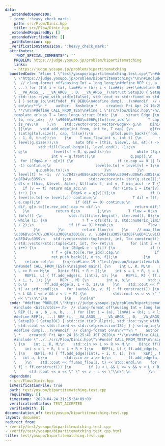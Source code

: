 ```yaml
---
data:
  _extendedDependsOn:
  - icon: ':heavy_check_mark:'
    path: src/Flow/Dinic.hpp
    title: src/Flow/Dinic.hpp
  _extendedRequiredBy: []
  _extendedVerifiedWith: []
  _pathExtension: cpp
  _verificationStatusIcon: ':heavy_check_mark:'
  attributes:
    '*NOT_SPECIAL_COMMENTS*': ''
    PROBLEM: https://judge.yosupo.jp/problem/bipartitematching
    links:
    - https://judge.yosupo.jp/problem/bipartitematching
  bundledCode: "#line 1 \"test/yosupo/bipartitematching.test.cpp\"\n#define PROBLEM\
    \ \"https://judge.yosupo.jp/problem/bipartitematching\"\n\n#include <bits/stdc++.h>\
    \  // clang-format off\nusing Int = long long;\n#define REP_(i, a_, b_, a, b,\
    \ ...) for (Int i = (a), lim##i = (b); i < lim##i; i++)\n#define REP(i, ...) REP_(i,\
    \ __VA_ARGS__, __VA_ARGS__, 0, __VA_ARGS__)\nstruct SetupIO { SetupIO() { std::cin.tie(nullptr),\
    \ std::ios::sync_with_stdio(false), std::cout << std::fixed << std::setprecision(13);\
    \ } } setup_io;\n#ifndef _MY_DEBUG\n#define dump(...)\n#endif  // clang-format\
    \ on\n\n/**\n *    author:  knshnb\n *    created: Fri Apr 24 16:25:41 JST 2020\n\
    \ **/\n\n#define CALL_FROM_TEST\n#line 1 \"src/Flow/Dinic.hpp\"\n/// @docs src/Flow/Dinic.md\n\
    template <class T = long long> struct Dinic {\n    struct Edge {\n        int\
    \ to, rev_idx;  // \u9006\u8FBA\u306Fg[to][rev_idx]\n        T cap;\n        bool\
    \ is_rev;\n    };\n    std::vector<std::vector<Edge>> g;\n    Dinic(int n) : g(n)\
    \ {}\n\n    void add_edge(int from, int to, T cap) {\n        g[from].push_back({to,\
    \ (int)g[to].size(), cap, false});\n        g[to].push_back({from, (int)g[from].size()\
    \ - 1, 0, true});\n    }\n    T max_flow(int s, int t) {\n        std::vector<int>\
    \ level(g.size());\n        auto bfs = [this, &level, &s, &t]() -> bool {\n  \
    \          std::fill(level.begin(), level.end(), -1);\n            std::queue<int>\
    \ q;\n            level[s] = 0, q.push(s);\n            while (!q.empty()) {\n\
    \                int v = q.front();\n                q.pop();\n              \
    \  for (Edge& e : g[v]) {\n                    if (e.cap == 0 || level[e.to] !=\
    \ -1) continue;\n                    level[e.to] = level[v] + 1;\n           \
    \         q.push(e.to);\n                }\n            }\n            return\
    \ level[t] != -1;  // \u7D42\u4E86\u3057\u3066\u3044\u306A\u3051\u308C\u3070true\u3092\
    \u8FD4\u3059\n        };\n        std::vector<int> iter(g.size());\n        auto\
    \ dfs = [this, &level, &iter, &t](auto f, int v, T min_acc) -> T {\n         \
    \   if (v == t) return min_acc;\n            for (int& i = iter[v]; i < g[v].size();\
    \ i++) {\n                Edge& e = g[v][i];\n                if (e.cap == 0 ||\
    \ level[e.to] <= level[v]) continue;\n                T dif = f(f, e.to, std::min(min_acc,\
    \ e.cap));\n                if (dif == 0) continue;\n                e.cap -=\
    \ dif, g[e.to][e.rev_idx].cap += dif;\n                return dif;\n         \
    \   }\n            return 0;\n        };\n\n        T flow = 0;\n        while\
    \ (bfs()) {\n            std::fill(iter.begin(), iter.end(), 0);\n           \
    \ while (1) {\n                T f = dfs(dfs, s, std::numeric_limits<T>::max()\
    \ / 2);\n                if (f == 0) break;\n                flow += f;\n    \
    \        }\n        }\n        return flow;\n    }\n    // max_flow()\u306E\u5F8C\
    \u306B\u547C\u3076\u3068\u3001{u, v, \u6D41\u3057\u305F\u6D41\u91CF}\u306Evector\u3092\
    \u8FD4\u3059\n    std::vector<std::tuple<int, int, T>> construct() {\n       \
    \ std::vector<std::tuple<int, int, T>> ret;\n        for (int i = 0; i < g.size();\
    \ i++) {\n            for (Edge& e : g[i]) {\n                if (e.is_rev) continue;\n\
    \                T f = g[e.to][e.rev_idx].cap;\n                if (f == 0) continue;\n\
    \                ret.push_back({i, e.to, f});\n            }\n        }\n    \
    \    return ret;\n    }\n};\n#line 19 \"test/yosupo/bipartitematching.test.cpp\"\
    \n#undef CALL_FROM_TEST\n\nsigned main() {\n    int L, R, M;\n    std::cin >>\
    \ L >> R >> M;\n    Dinic ff(L + R + 2);\n    int s = L + R, t = L + R + 1;\n\
    \    REP(i, L) { ff.add_edge(s, (int)i, 1); }\n    REP(i, R) { ff.add_edge((int)L\
    \ + i, t, 1); }\n    REP(_, M) {\n        int a, b;\n        std::cin >> a >>\
    \ b;\n        ff.add_edge(a, L + b, 1);\n    }\n    std::cout << ff.max_flow(s,\
    \ t) << std::endl;\n    for (auto& [u, v, f] : ff.construct()) {\n        if (u\
    \ < L && L <= v && v < L + R) {\n            std::cout << u << \" \" << v - L\
    \ << \"\\n\";\n        }\n    }\n}\n"
  code: "#define PROBLEM \"https://judge.yosupo.jp/problem/bipartitematching\"\n\n\
    #include <bits/stdc++.h>  // clang-format off\nusing Int = long long;\n#define\
    \ REP_(i, a_, b_, a, b, ...) for (Int i = (a), lim##i = (b); i < lim##i; i++)\n\
    #define REP(i, ...) REP_(i, __VA_ARGS__, __VA_ARGS__, 0, __VA_ARGS__)\nstruct\
    \ SetupIO { SetupIO() { std::cin.tie(nullptr), std::ios::sync_with_stdio(false),\
    \ std::cout << std::fixed << std::setprecision(13); } } setup_io;\n#ifndef _MY_DEBUG\n\
    #define dump(...)\n#endif  // clang-format on\n\n/**\n *    author:  knshnb\n\
    \ *    created: Fri Apr 24 16:25:41 JST 2020\n **/\n\n#define CALL_FROM_TEST\n\
    #include \"../../src/Flow/Dinic.hpp\"\n#undef CALL_FROM_TEST\n\nsigned main()\
    \ {\n    int L, R, M;\n    std::cin >> L >> R >> M;\n    Dinic ff(L + R + 2);\n\
    \    int s = L + R, t = L + R + 1;\n    REP(i, L) { ff.add_edge(s, (int)i, 1);\
    \ }\n    REP(i, R) { ff.add_edge((int)L + i, t, 1); }\n    REP(_, M) {\n     \
    \   int a, b;\n        std::cin >> a >> b;\n        ff.add_edge(a, L + b, 1);\n\
    \    }\n    std::cout << ff.max_flow(s, t) << std::endl;\n    for (auto& [u, v,\
    \ f] : ff.construct()) {\n        if (u < L && L <= v && v < L + R) {\n      \
    \      std::cout << u << \" \" << v - L << \"\\n\";\n        }\n    }\n}\n"
  dependsOn:
  - src/Flow/Dinic.hpp
  isVerificationFile: true
  path: test/yosupo/bipartitematching.test.cpp
  requiredBy: []
  timestamp: '2020-04-24 21:15:34+09:00'
  verificationStatus: TEST_ACCEPTED
  verifiedWith: []
documentation_of: test/yosupo/bipartitematching.test.cpp
layout: document
redirect_from:
- /verify/test/yosupo/bipartitematching.test.cpp
- /verify/test/yosupo/bipartitematching.test.cpp.html
title: test/yosupo/bipartitematching.test.cpp
---
```

